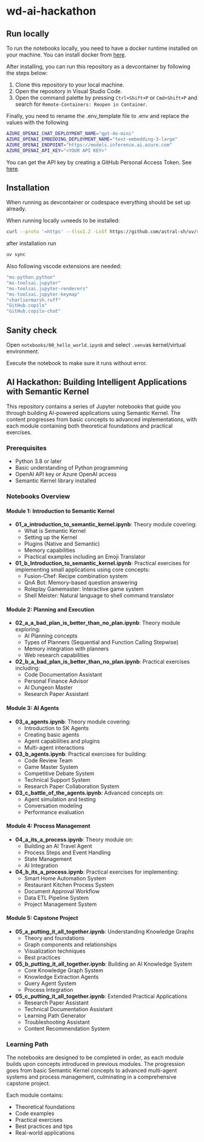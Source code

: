 # wd-ai-hackathon

## Run locally

To run the notebooks locally, you need to have a docker runtime installed on your machine. You can install docker from [here](https://docs.docker.com/get-docker/).

After installing, you can run this repository as a devcontainer by following the steps below:

1. Clone this repository to your local machine.
2. Open the repository in Visual Studio Code.
3. Open the command palette by pressing `Ctrl+Shift+P` or `Cmd+Shift+P` and search for `Remote-Containers: Reopen in Container`.

Finally, you need to rename the .env_template file to .env and replace the values with the following

```sh
AZURE_OPENAI_CHAT_DEPLOYMENT_NAME="gpt-4o-mini"
AZURE_OPENAI_EMBEDDING_DEPLOYMENT_NAME="text-embedding-3-large"
AZURE_OPENAI_ENDPOINT="https://models.inference.ai.azure.com"
AZURE_OPENAI_API_KEY="<YOUR API KEY>"
```

You can get the API key by creating a GitHub Personal Access Token. See [here](https://github.com/settings/tokens).


## Installation

When running as devcontainer or codespace everything should be set up already.

When running locally `uv`needs to be installed:

```sh
curl --proto '=https' --tlsv1.2 -LsSf https://github.com/astral-sh/uv/releases/download/0.5.4/uv-installer.sh | sh

```

after installation run

```sh
uv sync
```

Also following vscode extensions are needed:

```sh
"ms-python.python"
"ms-toolsai.jupyter"
"ms-toolsai.jupyter-renderers"
"ms-toolsai.jupyter-keymap"
"charliermarsh.ruff"
"GitHub.copilo"
"GitHub.copilo-chat"
```

## Sanity check

Open `notebooks/00_hello_world.ipynb` and select `.venv`as kernel/virtual environment.

Execute the notebook to make sure it runs without error.

## AI Hackathon: Building Intelligent Applications with Semantic Kernel

This repository contains a series of Jupyter notebooks that guide you through building AI-powered applications using Semantic Kernel. The content progresses from basic concepts to advanced implementations, with each module containing both theoretical foundations and practical exercises.

### Prerequisites

- Python 3.8 or later
- Basic understanding of Python programming
- OpenAI API key or Azure OpenAI access
- Semantic Kernel library installed

### Notebooks Overview

#### Module 1: Introduction to Semantic Kernel

- **01_a_introduction_to_semantic_kernel.ipynb**: Theory module covering:
  - What is Semantic Kernel
  - Setting up the Kernel
  - Plugins (Native and Semantic)
  - Memory capabilities
  - Practical examples including an Emoji Translator
- **01_b_Introduction_to_semantic_kernel.ipynb**: Practical exercises for implementing small applications using core concepts:
  - Fusion-Chef: Recipe combination system
  - QnA Bot: Memory-based question answering
  - Roleplay Gamemaster: Interactive game system
  - Shell Meister: Natural language to shell command translator

#### Module 2: Planning and Execution

- **02_a_a_bad_plan_is_better_than_no_plan.ipynb**: Theory module exploring:
  - AI Planning concepts
  - Types of Planners (Sequential and Function Calling Stepwise)
  - Memory integration with planners
  - Web research capabilities
- **02_b_a_bad_plan_is_better_than_no_plan.ipynb**: Practical exercises including:
  - Code Documentation Assistant
  - Personal Finance Advisor
  - AI Dungeon Master
  - Research Paper Assistant

#### Module 3: AI Agents

- **03_a_agents.ipynb**: Theory module covering:
  - Introduction to SK Agents
  - Creating basic agents
  - Agent capabilities and plugins
  - Multi-agent interactions
- **03_b_agents.ipynb**: Practical exercises for building:
  - Code Review Team
  - Game Master System
  - Competitive Debate System
  - Technical Support System
  - Research Paper Collaboration System
- **03_c_battle_of_the_agents.ipynb**: Advanced concepts on:
  - Agent simulation and testing
  - Conversation modeling
  - Performance evaluation

#### Module 4: Process Management

- **04_a_its_a_process.ipynb**: Theory module on:
  - Building an AI Travel Agent
  - Process Steps and Event Handling
  - State Management
  - AI Integration
- **04_b_its_a_process.ipynb**: Practical exercises for implementing:
  - Smart Home Automation System
  - Restaurant Kitchen Process System
  - Document Approval Workflow
  - Data ETL Pipeline System
  - Project Management System

#### Module 5: Capstone Project

- **05_a_putting_it_all_together.ipynb**: Understanding Knowledge Graphs
  - Theory and foundations
  - Graph components and relationships
  - Visualization techniques
  - Best practices
- **05_b_putting_it_all_together.ipynb**: Building an AI Knowledge System
  - Core Knowledge Graph System
  - Knowledge Extraction Agents
  - Query Agent System
  - Process Integration
- **05_c_putting_it_all_together.ipynb**: Extended Practical Applications
  - Research Paper Assistant
  - Technical Documentation Assistant
  - Learning Path Generator
  - Troubleshooting Assistant
  - Content Recommendation System

### Learning Path

The notebooks are designed to be completed in order, as each module builds upon concepts introduced in previous modules. The progression goes from basic Semantic Kernel concepts to advanced multi-agent systems and process management, culminating in a comprehensive capstone project.

Each module contains:

- Theoretical foundations
- Code examples
- Practical exercises
- Best practices and tips
- Real-world applications
